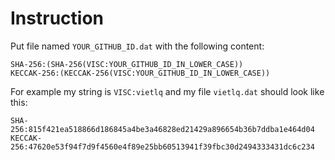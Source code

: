 # Instruction

Put file named `YOUR_GITHUB_ID.dat` with the following content:

```
SHA-256:(SHA-256(VISC:YOUR_GITHUB_ID_IN_LOWER_CASE))
KECCAK-256:(KECCAK-256(VISC:YOUR_GITHUB_ID_IN_LOWER_CASE))
```

For example my string is `VISC:vietlq` and my file `vietlq.dat` should look like this:

```
SHA-256:815f421ea518866d186845a4be3a46828ed21429a896654b36b7ddba1e464d04
KECCAK-256:47620e53f94f7d9f4560e4f89e25bb60513941f39fbc30d2494333431dc6c234
```
